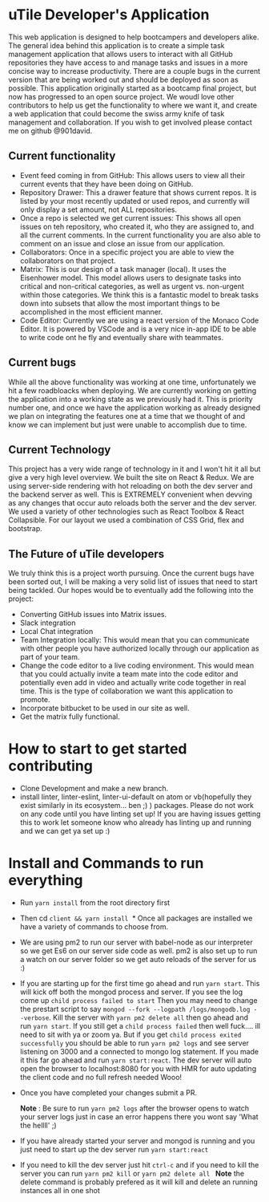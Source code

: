 # uTile Developer's Application
This web application is designed to help bootcampers and developers alike.  The general idea behind this application is to create a simple task management application that allows users to interact with all GitHub repositories they have access to and manage tasks and issues in a more concise way to increase productivity.  There are a couple bugs in the current version that are being worked out and should be deployed as soon as possible. This application originally started as a bootcamp final project, but now has progressed to an open source project. We woudl love other contributors to help us get the functionality to where we want it, and create a web application that could become the swiss army knife of task management and collaboration.  If you wish to get involved please contact me on github @901david.  

## Current functionality

* Event feed coming in from GitHub:  This allows users to view all their current events that they have been doing on GitHub.  
* Repository Drawer: This a drawer feature that shows current repos.  It is listed by your most recently updated or used repos, and currently will only display a set amount, not ALL repositories.  
* Once a repo is selected we get current issues:  This shows all open issues on teh repository, who created it, who they are assigned to, and all the current comments. In the current functionality you are also able to comment on an issue and close an issue from our application.
* Collaborators:  Once in a specific project you are able to view the collaborators on that project.
* Matrix:  This is our design of a task manager (local).  It uses the Eisenhower model. This model allows users to designate tasks into critical and non-critical categories, as well as urgent vs. non-urgent within those categories. We think this is a fantastic model to break tasks down into subsets that allow the most important things to be accomplished in the most efficient manner.
* Code Editor:  Currently we are using a react version of the Monaco Code Editor. It is powered by VSCode and is a very nice in-app IDE to be able to write code ont he fly and eventually share with teammates.

## Current bugs

While all the above functionality was working at one time, unfortunately we hit a few roadbloacks when deploying. We are currently working on getting the application into a working state as we previously had it. This is priority number one, and once we have the application working as already designed we plan on integrating the features one at a time that we thought of and know we can implement but just were unable to accomplish due to time.

## Current Technology

This project has a very wide range of technology in it and I won't hit it all but give a very high level overview.  We built the site on React & Redux.  We are using server-side rendering with hot reloading on both the dev server and the backend server as well. This is EXTREMELY convenient when devving as any changes that occur auto reloads both the server and the dev server. We used a variety of other technologies such as React Toolbox & React Collapsible. For our layout we used a combination of CSS Grid, flex and bootstrap.

## The Future of uTile developers

We truly think this is a project worth pursuing. Once the current bugs have been sorted out, I will be making a very solid list of issues that need to start being tackled. Our hopes would be to eventually add the following into the project:

* Converting GitHub issues into Matrix issues.
* Slack integration
* Local Chat integration
* Team Integration locally: This would mean that you can communicate with other people you have authorized locally through our application as part of your team.
* Change the code editor to a live coding environment. This would mean that you could actually invite a team mate into the code editor and potentially even add in video and actually write code together in real time.  This is the type of collaboration we want this application to promote.
* Incorporate bitbucket to be used in our site as well.
* Get the matrix fully functional.


# How to start to get started contributing
  * Clone Development and make a new branch.
  * install linter, linter-eslint, linter-ui-default on atom or vb(hopefully they exist similarly in its ecosystem... ben ;) )     packages. Please do not work on any code until you have linting set up! If you are having issues getting this to work let someone know who already has linting up and running and we can get ya set up :)
# Install and Commands to run everything
  * Run `yarn install` from the root directory first
  * Then cd `client && yarn install`
  * Once all packages are installed we have a variety of commands to choose from.
  * We are using pm2 to run our server with babel-node as our interpreter so we get Es6 on our server side code as well. pm2 is also set up to run a watch on our server folder so we get auto reloads of the server for us :)
  * If you are starting up for the first time go ahead and run `yarn start`. This will kick off both the mongod process and server. If you see the log come up `child process failed to start` Then you may need to change the prestart script to say `mongod --fork --logpath /logs/mongodb.log --verbose`. Kill the server with `yarn pm2 delete all` then go ahead and run `yarn start`. If you still get a `child process failed` then well fuck.... ill need to sit with ya or zoom ya. But if you get `child process exited successfully` you should be able to run `yarn pm2 logs` and see server listening on 3000 and a connected to mongo log statement. If you made it this far go ahead and run `yarn start:react`. The dev server will auto open the browser to localhost:8080 for you with HMR for auto updating the client code and no full refresh needed Wooo!
  * Once you have completed your changes submit a PR.

    **Note** : Be sure to run `yarn pm2 logs` after the browser opens to watch your server logs just in case an error happens there you wont say 'What the hellll' ;)
  * If you have already started your server and mongod is running
  and you just need to start up the dev server run `yarn start:react`
  * If you need to kill the dev server just hit `ctrl-c` and if you need to kill the server you can run `yarn pm2 kill` or `yarn pm2 delete all ` **Note** the delete command is probably prefered as it will kill and delete an running instances all in one shot
